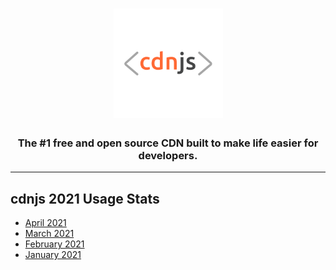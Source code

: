 <h1 align="center">
    <a href="https://cdnjs.com"><img src="https://raw.githubusercontent.com/cdnjs/brand/master/logo/standard/dark-512.png" width="175px" alt="< cdnjs >"></a>
</h1>
 
<h3 align="center">The #1 free and open source CDN built to make life easier for developers.</h3>

---

## cdnjs 2021 Usage Stats

* [April 2021](cdnjs_April_2021.md)
* [March 2021](cdnjs_March_2021.md)
* [February 2021](cdnjs_February_2021.md)
* [January 2021](cdnjs_January_2021.md)
